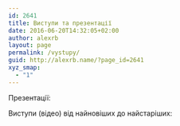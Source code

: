 ```yaml
---
id: 2641
title: Виступи та презентації
date: 2016-06-20T14:32:05+02:00
author: alexrb
layout: page
permalink: /vystupy/
guid: http://alexrb.name/?page_id=2641
xyz_smap:
  - "1"
---
```

Презентації:  


Виступи (відео) від найновіших до найстаріших:

